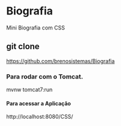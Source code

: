 # Biografia
Mini Biografia com CSS

## git clone 
https://github.com/brenosistemas/Biografia

### Para rodar com o Tomcat.
mvnw tomcat7:run

#### Para acessar a Aplicação
http://localhost:8080/CSS/